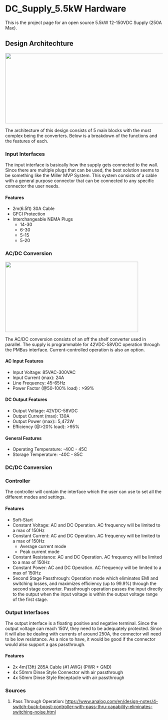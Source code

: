 # DC_Supply_5.5kW Hardware 
This is the project page for an open source 5.5kW 12-150VDC Supply (250A Max).    

## Design Architechture

<img src="https://github.com/offbyfour/DC_Supply_5p5kW/assets/124545095/448804d7-7648-45e1-bea0-705519238e38" width="525" height="225" />

The architecture of this design consists of 5 main blocks with the most complex being the converters. Below is a breakdown of the functions and the features of each.

### Input Interfaces
The input interface is basically how the supply gets connected to the wall. Since there are multiple plugs that can be used, the best solution seems to be something like the Miller MVP System. This system consists of a cable with a general purpose connector that can be connected to any specific connector the user needs.

#### Features 
- 2m(6.5ft) 30A Cable
- GFCI Protection
- Interchangeable NEMA Plugs
  - 14-30
  - 6-30
  - 5-15
  - 5-20

### AC/DC Conversion

<img src="https://github.com/offbyfour/DC_Supply_5p5kW/assets/124545095/d830a15b-c6bc-48bc-910b-730c702645bf" width="425" height="225" />

The AC/DC conversion consists of an off the shelf converter used in parallel. The supply is programmable for 42VDC-58VDC operation through the PMBus interface. Current-controlled operation is also an option.

#### AC Input Features 
- Input Voltage: 85VAC-300VAC
- Input Current (max): 24A
- Line Frequency: 45-65Hz
- Power Factor (@50-100% load) : >99%
  
#### DC Output Features 
- Output Voltage: 42VDC-58VDC
- Output Current (max): 130A
- Output Power (max):: 5,472W
- Efficiency (@>20% load): >95%

#### General Features 
- Operating Temperature: -40C - 45C
- Storage Temperature: -40C - 85C
  
### DC/DC Conversion


### Controller
The controller will contain the interface which the user can use to set all the different modes and settings.

#### Features 
- Soft-Start 
- Constant Voltage: AC and DC Operation. AC frequency will be limited to a max of 150Hz
- Constant Current: AC and DC Operation. AC frequency will be limited to a max of 150Hz
  - Average current mode
  - Peak current mode
- Constant Resistance: AC and DC Operation. AC frequency will be limited to a max of 150Hz
- Constant Power: AC and DC Operation. AC frequency will be limited to a max of 150Hz
- Second Stage Passthrough: Operation mode which eliminates EMI and switching losses, and maximizes efficiency (up to 99.9%) through the second stage converter. Passthrough operation passes the input directly to the output when the input voltage is within the output voltage range of the first stage.

### Output Interfaces 

The output interface is a floating positive and negative terminal. Since the output voltage can reach 150V, they need to be adequately protected. Since it will also be dealing with currents of around 250A, the connector will need to be low resistance. As a nice to have, it would be good if the connector would also support a gas passthrough.

#### Features 
- 2x 4m(13ft) 285A Cable (#1 AWG) (PWR + GND)
- 4x 50mm Dinse Style Connector with air passthrough
- 4x 50mm Dinse Style Receptacle with air passthrough

### Sources

1. Pass Through Operation: https://www.analog.com/en/design-notes/4-switch-buck-boost-controller-with-pass-thru-capability-eliminates-switching-noise.html

